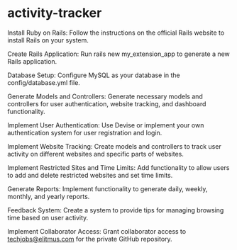 # activity-tracker
Install Ruby on Rails: Follow the instructions on the official Rails website to install Rails on your system.

Create Rails Application: Run rails new my_extension_app to generate a new Rails application.

Database Setup: Configure MySQL as your database in the config/database.yml file.

Generate Models and Controllers: Generate necessary models and controllers for user authentication, website tracking, and dashboard functionality.

Implement User Authentication: Use Devise or implement your own authentication system for user registration and login.

Implement Website Tracking: Create models and controllers to track user activity on different websites and specific parts of websites.

Implement Restricted Sites and Time Limits: Add functionality to allow users to add and delete restricted websites and set time limits.

Generate Reports: Implement functionality to generate daily, weekly, monthly, and yearly reports.

Feedback System: Create a system to provide tips for managing browsing time based on user activity.

Implement Collaborator Access: Grant collaborator access to techjobs@elitmus.com for the private GitHub repository.
